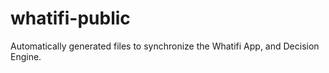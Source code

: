 # whatifi-public

Automatically generated files to synchronize the Whatifi App, and Decision Engine.
